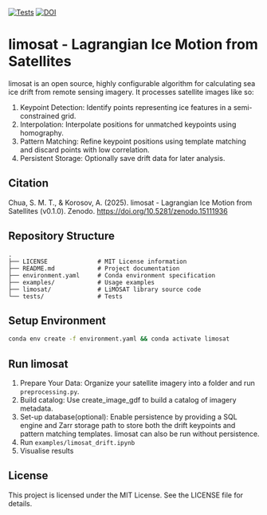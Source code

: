 [![Tests](https://github.com/nansencenter/arktalas_ice_drift_experiments/actions/workflows/test.yaml/badge.svg?branch=limosat)](https://github.com/nansencenter/arktalas_ice_drift_experiments/actions/workflows/test.yaml) [![DOI](https://zenodo.org/badge/DOI/10.5281/zenodo.15111936.svg)](https://doi.org/10.5281/zenodo.15111936)

# limosat - Lagrangian Ice Motion from Satellites

limosat is an open source, highly configurable algorithm for calculating sea ice drift from remote sensing imagery. It processes satellite images like so:

1.	Keypoint Detection: Identify points representing ice features in a semi-constrained grid.
2.	Interpolation: Interpolate positions for unmatched keypoints using homography.
3.	Pattern Matching: Refine keypoint positions using template matching and discard points with low correlation.
4.	Persistent Storage: Optionally save drift data for later analysis.

## Citation

Chua, S. M. T., & Korosov, A. (2025). limosat - Lagrangian Ice Motion from Satellites (v0.1.0). Zenodo. https://doi.org/10.5281/zenodo.15111936

## Repository Structure
```
.
├── LICENSE              # MIT License information
├── README.md            # Project documentation
├── environment.yaml     # Conda environment specification
├── examples/            # Usage examples
├── limosat/             # LiMOSAT library source code
└── tests/               # Tests
```
## Setup Environment

```bash
conda env create -f environment.yaml && conda activate limosat
```

## Run limosat
1.	Prepare Your Data:
Organize your satellite imagery into a folder and run `preprocessing.py`.
2. Build catalog:
Use create_image_gdf to build a catalog of imagery metadata.
3.	Set-up database(optional):
Enable persistence by providing a SQL engine and Zarr storage path to store both the drift keypoints and pattern matching templates. limosat can also be run without persistence.
4.	Run `examples/limosat_drift.ipynb`
5. Visualise results

## License

This project is licensed under the MIT License. See the LICENSE file for details.
